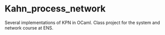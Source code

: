 # Kahn_process_network
Several implementations of KPN in OCaml.  Class project for the system and network course at ENS.
